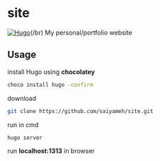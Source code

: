 # site

[![Hugo](https://img.shields.io/chocolatey/v/hugo?label=Built%20with%20Hugo)](https://gohugo.io/)(/br)
My personal/portfolio website

## Usage

install Hugo using **chocolatey**

```sh
choco install hugo -confirm
```

download

```sh
git clone https://github.com/saiyameh/site.git
```

run in cmd

```sh
hugo server
```

run **localhost:1313** in browser
